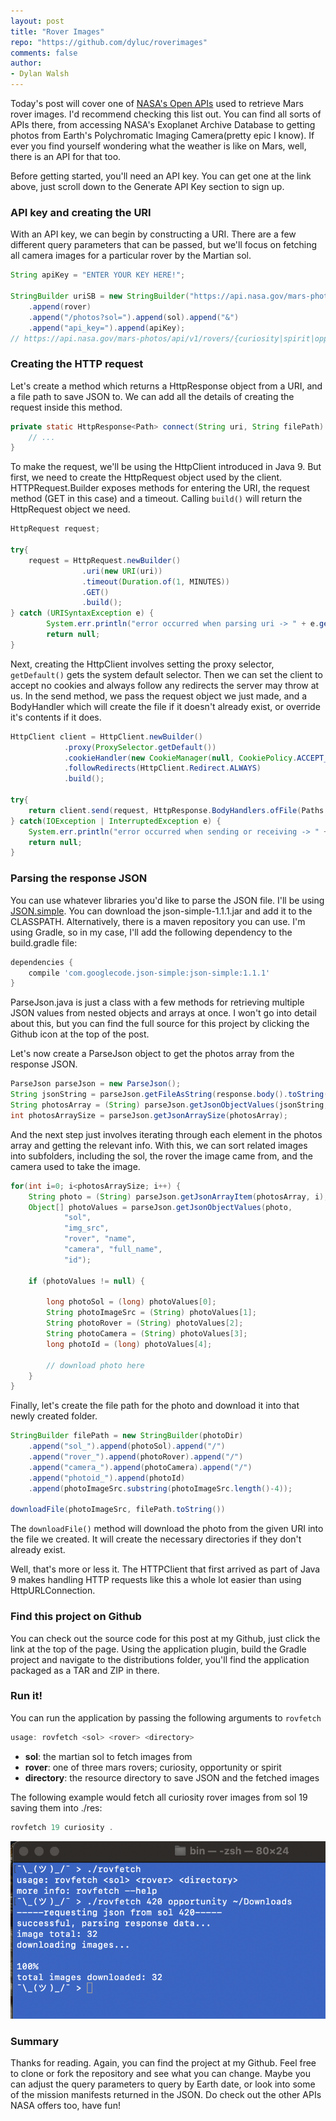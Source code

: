 ```yaml
---
layout: post
title: "Rover Images"
repo: "https://github.com/dyluc/roverimages"
comments: false
author:
- Dylan Walsh
---
```


Today's post will cover one of [NASA's Open APIs](https://api.nasa.gov) used to retrieve Mars rover images. I'd recommend checking this list out. You can find all sorts of APIs there, from accessing NASA's Exoplanet Archive Database to getting photos from Earth's Polychromatic Imaging Camera(pretty epic I know). If ever you find yourself wondering what the weather is like on Mars, well, there is an API for that too.

Before getting started, you'll need an API key. You can get one at the link above, just scroll down to the Generate API Key section to sign up.

### API key and creating the URI
With an API key, we can begin by constructing a URI. There are a few different query parameters that can be passed, but we'll focus on fetching all camera images for a particular rover by the Martian sol.

```java
String apiKey = "ENTER YOUR KEY HERE!";

StringBuilder uriSB = new StringBuilder("https://api.nasa.gov/mars-photos/api/v1/rovers/")
    .append(rover)
    .append("/photos?sol=").append(sol).append("&")
    .append("api_key=").append(apiKey);
// https://api.nasa.gov/mars-photos/api/v1/rovers/{curiosity|spirit|opportunity}/photos?sol={sol}&api_key={your key}
```

### Creating the HTTP request
Let's create a method which returns a HttpResponse object from a URI, and a file path to save JSON to. We can add all the details of creating the request inside this method.


```java
private static HttpResponse<Path> connect(String uri, String filePath) {
    // ...
}
```

To make the request, we'll be using the HttpClient introduced in Java 9. But first, we need to create the HttpRequest object used by the client. HTTPRequest.Builder exposes methods for entering the URI, the request method (GET in this case) and a timeout. Calling `build()` will return the HttpRequest object we need.

```java
HttpRequest request;

try{
    request = HttpRequest.newBuilder()
                .uri(new URI(uri))
                .timeout(Duration.of(1, MINUTES))
                .GET()
                .build();
} catch (URISyntaxException e) {
        System.err.println("error occurred when parsing uri -> " + e.getLocalizedMessage());
        return null;
}
```

Next, creating the HttpClient involves setting the proxy selector, `getDefault()` gets the system default selector. Then we can set the client to accept no cookies and always follow any redirects the server may throw at us. In the send method, we pass the request object we just made, and a BodyHandler which will create the file if it doesn't already exist, or override it's contents if it does.

```java
HttpClient client = HttpClient.newBuilder()
            .proxy(ProxySelector.getDefault())
            .cookieHandler(new CookieManager(null, CookiePolicy.ACCEPT_NONE))
            .followRedirects(HttpClient.Redirect.ALWAYS)
            .build();
            
try{
    return client.send(request, HttpResponse.BodyHandlers.ofFile(Paths.get(filePath), CREATE, WRITE, TRUNCATE_EXISTING));
} catch(IOException | InterruptedException e) {
    System.err.println("error occurred when sending or receiving -> " + e.getLocalizedMessage());
    return null;
}
```

### Parsing the response JSON

You can use whatever libraries you'd like to parse the JSON file. I'll be using [JSON.simple](https://code.google.com/archive/p/json-simple/). You can download the json-simple-1.1.1.jar and add it to the CLASSPATH. Alternatively, there is a maven repository you can use. I'm using Gradle, so in my case, I'll add the following dependency to the build.gradle file:

```groovy
dependencies {
    compile 'com.googlecode.json-simple:json-simple:1.1.1'
}
```

ParseJson.java is just a class with a few methods for retrieving multiple JSON values from nested objects and arrays at once. I won't go into detail about this, but you can find the full source for this project by clicking the Github icon at the top of the post.

Let's now create a ParseJson object to get the photos array from the response JSON.

```java
ParseJson parseJson = new ParseJson();
String jsonString = parseJson.getFileAsString(response.body().toString());
String photosArray = (String) parseJson.getJsonObjectValues(jsonString,"photos")[0];
int photosArraySize = parseJson.getJsonArraySize(photosArray);
```

And the next step just involves iterating through each element in the photos array and getting the relevant info. With this, we can sort related images into subfolders, including the sol, the rover the image came from, and the camera used to take the image.

```java
for(int i=0; i<photosArraySize; i++) {
    String photo = (String) parseJson.getJsonArrayItem(photosArray, i);
    Object[] photoValues = parseJson.getJsonObjectValues(photo,
            "sol",
            "img_src",
            "rover", "name",
            "camera", "full_name",
            "id");

    if (photoValues != null) {

        long photoSol = (long) photoValues[0];
        String photoImageSrc = (String) photoValues[1];
        String photoRover = (String) photoValues[2];
        String photoCamera = (String) photoValues[3];
        long photoId = (long) photoValues[4];
        
        // download photo here
    }
}
```

Finally, let's create the file path for the photo and download it into that newly created folder.

```java
StringBuilder filePath = new StringBuilder(photoDir)
    .append("sol_").append(photoSol).append("/")
    .append("rover_").append(photoRover).append("/")
    .append("camera_").append(photoCamera).append("/")
    .append("photoid_").append(photoId)
    .append(photoImageSrc.substring(photoImageSrc.length()-4));

downloadFile(photoImageSrc, filePath.toString())
```


The `downloadFile()` method will download the photo from the given URI into the file we created. It will create the necessary directories if they don't already exist.

Well, that's more or less it. The HTTPClient that first arrived as part of Java 9 makes handling HTTP requests like this a whole lot easier than using HttpURLConnection.

### Find this project on Github

You can check out the source code for this post at my Github, just click the link at the top of the page. Using the application plugin, build the Gradle project and navigate to the distributions folder, you'll find the application packaged as a TAR and ZIP in there.

### Run it!
You can run the application by passing the following arguments to `rovfetch`

```java
usage: rovfetch <sol> <rover> <directory>
```

- **sol**: the martian sol to fetch images from
- **rover**: one of three mars rovers; curiosity, opportunity or spirit
- **directory**: the resource directory to save JSON and the fetched images

The following example would fetch all curiosity rover images from sol 19 saving them into ./res:

```java
rovfetch 19 curiosity .
```

![command](/assets/rover-images/command.png)

### Summary
Thanks for reading. Again, you can find the project at my Github. Feel free to clone or fork the repository and see what you can change. Maybe you can adjust the query parameters to query by Earth date, or look into some of the mission manifests returned in the JSON. Do check out the other APIs NASA offers too, have fun!

